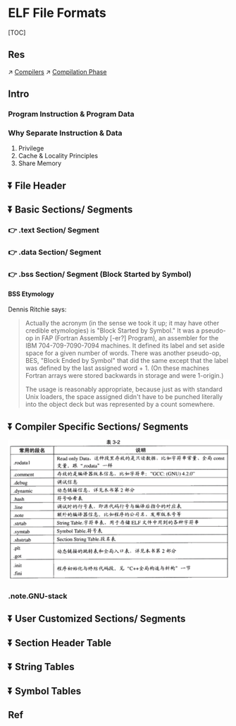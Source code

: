 # ELF File Formats

[TOC]



## Res
↗ [Compilers](../../../../../../../👩‍💻%20Programming%20Methodology%20and%20Languages/🛠️%20Programming%20Tools%20Chain/Program%20Execution%20Related%20Tools%20Chain/Compilers/Compilers.md)
↗ [Compilation Phase](../../../../../../../🛣️%20Program%20Execution%20&%20Compilation%20System/🚮%20Program%20Language%20Translation%20&%20Compilation%20Theory%20(Compile-time)/Compilation%20Phase/Compilation%20Phase.md)



## Intro
### Program Instruction & Program Data


### Why Separate Instruction & Data
1. Privilege
2. Cache & Locality Principles
3. Share Memory



## ⏬ File Header



## ⏬ Basic Sections/ Segments
### 👉 .text Section/ Segment


### 👉 .data Section/ Segment


### 👉 .bss Section/ Segment (Block Started by Symbol)

#### BSS Etymology
Dennis Ritchie says:

> Actually the acronym (in the sense we took it up; it may have other credible etymologies) is "Block Started by Symbol." It was a pseudo-op in FAP (Fortran Assembly [-er?] Program), an assembler for the IBM 704-709-7090-7094 machines.  It defined its label and set aside space for a given number of words.  There was another pseudo-op, BES, "Block Ended by Symbol" that did the same except that the label was defined by the last assigned word + 1.  (On these machines Fortran arrays were stored backwards in storage and were 1-origin.)
> 
> The usage is reasonably appropriate, because just as with standard Unix loaders, the space assigned didn't have to be punched literally into the object deck but was represented by a count somewhere.

[ What does {some strange unix command name} stand for?]: http://www.faqs.org/faqs/unix-faq/faq/part1/section-3.html



## ⏬ Compiler Specific Sections/ Segments

![](../../../../../../../../../Assets/Pics/Screenshot%202023-10-16%20at%208.24.47PM.png)

### .note.GNU-stack



## ⏬ User Customized Sections/ Segments


## ⏬ Section Header Table



## ⏬ String Tables


## ⏬ Symbol Tables



## Ref

